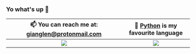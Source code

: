 ### Yo what's up 👋





 📫 You can reach me at: gianglen@protonmail.com             |  🐍 [Python](https://python.org) is my favourite language
:-------------------------:|:-------------------------:
![](https://github-readme-stats.vercel.app/api?username=netgian&show_icons=true&theme=tokyonight)  |  ![](https://github-readme-stats.vercel.app/api/top-langs/?username=netgian&show_icons=true&theme=tokyonight&layout=compact&langs_count=8)

